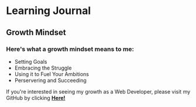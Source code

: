 # Learning Journal

## Growth Mindset

### Here's what a growth mindset means to me:

- Setting Goals
- Embracing the Struggle
- Using it to Fuel Your Ambitions 
- Perservering and Succeeding

If you're interested in seeing my growth as a Web Developer, please visit my GitHub by clicking **[Here!](https://github.com/SwannMitch)**


